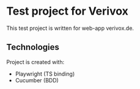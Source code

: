 # Test project for Verivox
This test project is written for web-app verivox.de. 

## Technologies
Project is created with:
* Playwright (TS binding)
* Cucumber (BDD)
